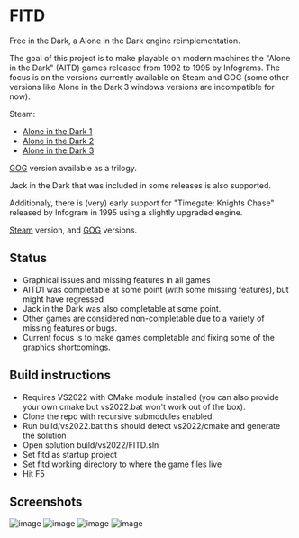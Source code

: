 # FITD

Free in the Dark, a Alone in the Dark engine reimplementation.

The goal of this project is to make playable on modern machines the "Alone in the Dark" (AITD) games released from 1992 to 1995 by Infograms.
The focus is on the versions currently available on Steam and GOG (some other versions like Alone in the Dark 3 windows versions are incompatible for now).

Steam:
* [Alone in the Dark 1](https://store.steampowered.com/app/548090/Alone_in_the_Dark_1/)
* [Alone in the Dark 2](https://store.steampowered.com/app/548890/Alone_in_the_Dark_2/)
* [Alone in the Dark 3](https://store.steampowered.com/app/548900/Alone_in_the_Dark_3/)

[GOG](https://www.gog.com/en/game/alone_in_the_dark_the_trilogy_123) version available as a trilogy.

Jack in the Dark that was included in some releases is also supported.

Additionaly, there is (very) early support for "Timegate: Knights Chase" released by Infogram in 1995 using a slightly upgraded engine.

[Steam](https://store.steampowered.com/app/781280/Time_Gate_Knights_Chase/) version, and [GOG](https://www.gog.com/en/game/time_gate_knights_chase) versions.

## Status
* Graphical issues and missing features in all games
* AITD1 was completable at some point (with some missing features), but might have regressed
* Jack in the Dark was also completable at some point.
* Other games are considered non-completable due to a variety of missing features or bugs.
* Current focus is to make games completable and fixing some of the graphics shortcomings.

## Build instructions
* Requires VS2022 with CMake module installed (you can also provide your own cmake but vs2022.bat won't work out of the box).
* Clone the repo with recursive submodules enabled
* Run build/vs2022.bat this should detect vs2022/cmake and generate the solution
* Open solution build/vs2022/FITD.sln
* Set fitd as startup project
* Set fitd working directory to where the game files live
* Hit F5

## Screenshots

![image](https://github.com/user-attachments/assets/d12b7c66-6c57-4507-b2b3-540cb2cc6806)
![image](https://github.com/user-attachments/assets/ba4508ba-1b7f-4ac1-b573-169e3f8e7bab)
![image](https://github.com/user-attachments/assets/653d3dc5-4a35-4a7f-95bc-76e7b42899d9)
![image](https://github.com/user-attachments/assets/310c3151-18cf-4914-8992-7de1dd763653)

